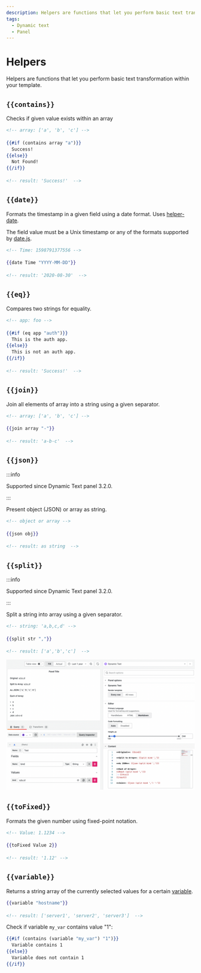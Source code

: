 ```yaml
---
description: Helpers are functions that let you perform basic text transformation within your template.
tags:
  - Dynamic text
  - Panel
---
```


# Helpers

Helpers are functions that let you perform basic text transformation within your template.

## `{{contains}}`

Checks if given value exists within an array

```handlebars
<!-- array: ['a', 'b', 'c'] -->

{{#if (contains array "a")}}
  Success!
{{else}}
  Not Found!
{{/if}}

<!-- result: 'Success!'  -->
```

## `{{date}}`

Formats the timestamp in a given field using a date format. Uses [helper-date](https://github.com/helpers/helper-date).

The field value must be a Unix timestamp or any of the formats supported by [date.js](https://date.js.org/).

```handlebars
<!-- Time: 1598791377556 -->

{{date Time "YYYY-MM-DD"}}

<!-- result: '2020-08-30'  -->
```

## `{{eq}}`

Compares two strings for equality.

```handlebars
<!-- app: foo -->

{{#if (eq app "auth")}}
  This is the auth app.
{{else}}
  This is not an auth app.
{{/if}}

<!-- result: 'Success!'  -->
```

## `{{join}}`

Join all elements of array into a string using a given separator.

```handlebars
<!-- array: ['a', 'b', 'c'] -->

{{join array "-"}}

<!-- result: 'a-b-c'  -->
```

## `{{json}}`

:::info

Supported since Dynamic Text panel 3.2.0.

:::

Present object (JSON) or array as string.

```handlebars
<!-- object or array -->

{{json obj}}

<!-- result: as string  -->
```

## `{{split}}`

:::info

Supported since Dynamic Text panel 3.2.0.

:::

Split a string into array using a given separator.

```handlebars
<!-- string: 'a,b,c,d' -->

{{split str ","}}

<!-- result: ['a','b','c']  -->
```

![Split](img/split.png)

## `{{toFixed}}`

Formats the given number using fixed-point notation.

```handlebars
<!-- Value: 1.1234 -->

{{toFixed Value 2}}

<!-- result: '1.12' -->
```

## `{{variable}}`

Returns a string array of the currently selected values for a certain [variable](https://grafana.com/docs/grafana/latest/dashboards/variables/).

```handlebars
{{variable "hostname"}}

<!-- result: ['server1', 'server2', 'server3']  -->
```

Check if variable `my_var` contains value "1":

```handlebars
{{#if (contains (variable "my_var") "1")}}
  Variable contains 1
{{else}}
  Variable does not contain 1
{{/if}}
```